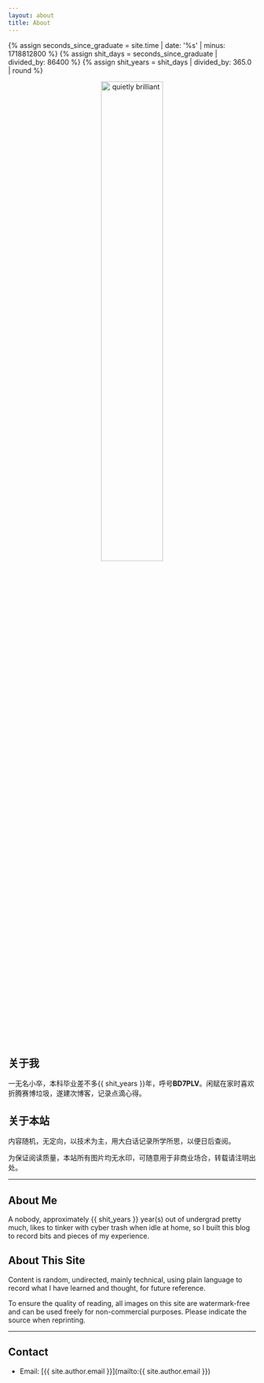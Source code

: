 ```yaml
---
layout: about
title: About
---
```


{% assign seconds_since_graduate = site.time | date: '%s' | minus: 1718812800 %}
{% assign shit_days = seconds_since_graduate | divided_by: 86400 %}
{% assign shit_years = shit_days | divided_by: 365.0 | round %}

<div style="text-align: center;">
  <img src="http://icing.fun/img/about/about.png" alt="quietly brilliant" style="width: 50%;" />
</div>

## 关于我

一无名小卒，本科毕业差不多{{ shit_years }}年，呼号**BD7PLV**。闲赋在家时喜欢折腾赛博垃圾，遂建次博客，记录点滴心得。

## 关于本站

内容随机，无定向，以技术为主，用大白话记录所学所思，以便日后查阅。

为保证阅读质量，本站所有图片均无水印，可随意用于非商业场合，转载请注明出处。

---

## About Me

A nobody, approximately {{ shit_years }} year(s) out of undergrad pretty much, likes to tinker with cyber trash when idle at home, so I built this blog to record bits and pieces of my experience.

## About This Site

Content is random, undirected, mainly technical, using plain language to record what I have learned and thought, for future reference.

To ensure the quality of reading, all images on this site are watermark-free and can be used freely for non-commercial purposes. Please indicate the source when reprinting.

---

## Contact

- Email: [{{ site.author.email }}](mailto:{{ site.author.email }})